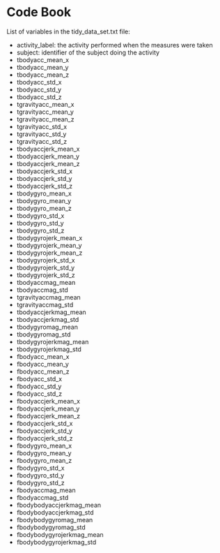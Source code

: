 # Code Book

List of variables in the tidy_data_set.txt file:

* activity_label: the activity performed when the measures were taken
* subject: identifier of the subject doing the activity
* tbodyacc_mean_x 
* tbodyacc_mean_y 
* tbodyacc_mean_z 
* tbodyacc_std_x 
* tbodyacc_std_y 
* tbodyacc_std_z 
* tgravityacc_mean_x 
* tgravityacc_mean_y 
* tgravityacc_mean_z 
* tgravityacc_std_x 
* tgravityacc_std_y 
* tgravityacc_std_z 
* tbodyaccjerk_mean_x 
* tbodyaccjerk_mean_y 
* tbodyaccjerk_mean_z 
* tbodyaccjerk_std_x 
* tbodyaccjerk_std_y 
* tbodyaccjerk_std_z 
* tbodygyro_mean_x 
* tbodygyro_mean_y 
* tbodygyro_mean_z 
* tbodygyro_std_x 
* tbodygyro_std_y 
* tbodygyro_std_z 
* tbodygyrojerk_mean_x 
* tbodygyrojerk_mean_y 
* tbodygyrojerk_mean_z 
* tbodygyrojerk_std_x 
* tbodygyrojerk_std_y 
* tbodygyrojerk_std_z 
* tbodyaccmag_mean 
* tbodyaccmag_std 
* tgravityaccmag_mean 
* tgravityaccmag_std 
* tbodyaccjerkmag_mean 
* tbodyaccjerkmag_std 
* tbodygyromag_mean 
* tbodygyromag_std 
* tbodygyrojerkmag_mean 
* tbodygyrojerkmag_std 
* fbodyacc_mean_x 
* fbodyacc_mean_y 
* fbodyacc_mean_z 
* fbodyacc_std_x 
* fbodyacc_std_y 
* fbodyacc_std_z 
* fbodyaccjerk_mean_x 
* fbodyaccjerk_mean_y 
* fbodyaccjerk_mean_z 
* fbodyaccjerk_std_x 
* fbodyaccjerk_std_y 
* fbodyaccjerk_std_z 
* fbodygyro_mean_x 
* fbodygyro_mean_y 
* fbodygyro_mean_z 
* fbodygyro_std_x 
* fbodygyro_std_y 
* fbodygyro_std_z 
* fbodyaccmag_mean 
* fbodyaccmag_std 
* fbodybodyaccjerkmag_mean 
* fbodybodyaccjerkmag_std 
* fbodybodygyromag_mean 
* fbodybodygyromag_std 
* fbodybodygyrojerkmag_mean 
* fbodybodygyrojerkmag_std

